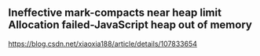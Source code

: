 

## Ineffective mark-compacts near heap limit Allocation failed-JavaScript heap out of memory
https://blog.csdn.net/xiaoxia188/article/details/107833654